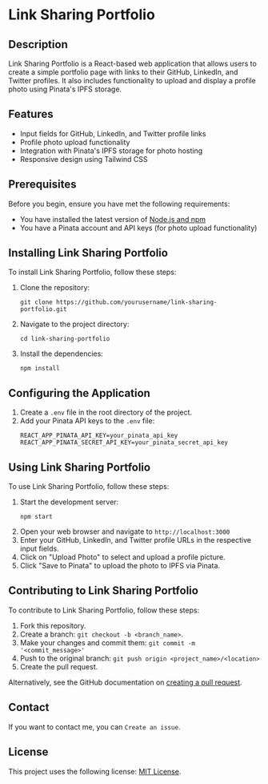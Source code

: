 # Link Sharing Portfolio

## Description
Link Sharing Portfolio is a React-based web application that allows users to create a simple portfolio page with links to their GitHub, LinkedIn, and Twitter profiles. It also includes functionality to upload and display a profile photo using Pinata's IPFS storage.

## Features
- Input fields for GitHub, LinkedIn, and Twitter profile links
- Profile photo upload functionality
- Integration with Pinata's IPFS storage for photo hosting
- Responsive design using Tailwind CSS

## Prerequisites
Before you begin, ensure you have met the following requirements:
* You have installed the latest version of [Node.js and npm](https://nodejs.org/)
* You have a Pinata account and API keys (for photo upload functionality)

## Installing Link Sharing Portfolio
To install Link Sharing Portfolio, follow these steps:

1. Clone the repository:
   ```
   git clone https://github.com/yourusername/link-sharing-portfolio.git
   ```
2. Navigate to the project directory:
   ```
   cd link-sharing-portfolio
   ```
3. Install the dependencies:
   ```
   npm install
   ```

## Configuring the Application
1. Create a `.env` file in the root directory of the project.
2. Add your Pinata API keys to the `.env` file:
   ```
   REACT_APP_PINATA_API_KEY=your_pinata_api_key
   REACT_APP_PINATA_SECRET_API_KEY=your_pinata_secret_api_key
   ```

## Using Link Sharing Portfolio
To use Link Sharing Portfolio, follow these steps:

1. Start the development server:
   ```
   npm start
   ```
2. Open your web browser and navigate to `http://localhost:3000`
3. Enter your GitHub, LinkedIn, and Twitter profile URLs in the respective input fields.
4. Click on "Upload Photo" to select and upload a profile picture.
5. Click "Save to Pinata" to upload the photo to IPFS via Pinata.

## Contributing to Link Sharing Portfolio
To contribute to Link Sharing Portfolio, follow these steps:

1. Fork this repository.
2. Create a branch: `git checkout -b <branch_name>`.
3. Make your changes and commit them: `git commit -m '<commit_message>'`
4. Push to the original branch: `git push origin <project_name>/<location>`
5. Create the pull request.

Alternatively, see the GitHub documentation on [creating a pull request](https://help.github.com/articles/creating-a-pull-request/).

## Contact
If you want to contact me, you can `Create an issue`.

## License
This project uses the following license: [MIT License](https://opensource.org/licenses/MIT).
